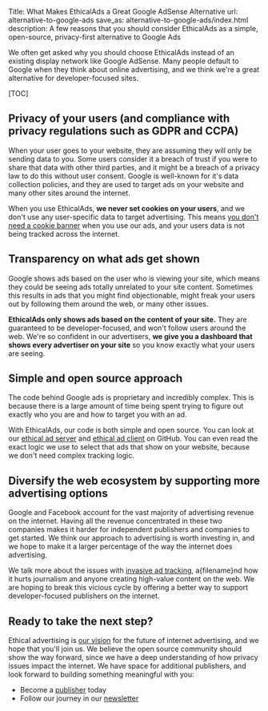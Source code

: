 Title: What Makes EthicalAds a Great Google AdSense Alternative
url: alternative-to-google-ads
save_as: alternative-to-google-ads/index.html
description: A few reasons that you should consider EthicalAds as a simple, open-source, privacy-first alternative to Google Ads

We often get asked why you should choose EthicalAds instead of an existing display network like Google AdSense.
Many people default to Google when they think about online advertising,
and we think we're a great alternative for developer-focused sites.

[TOC]

## Privacy of your users (and compliance with privacy regulations such as GDPR and CCPA)

When your user goes to your website, they are assuming they will only be sending data to you. Some users consider it a breach of trust if you were to share that data with other third parties, and it might be a breach of a privacy law to do this without user consent. Google is well-known for it's data collection policies, and they are used to target ads on your website and many other sites around the internet.

When you use EthicalAds, **we never set cookies on your users**, and we don't use any user-specific data to target advertising. This means [you don't need a cookie banner]({filename}../posts/2021-can-you-remove-cookie-banners.md) when you use our ads, and your users data is not being tracked across the internet.

## Transparency on what ads get shown

Google shows ads based on the user who is viewing your site, which means they could be seeing ads totally unrelated to your site content. Sometimes this results in ads that you might find objectionable, might freak your users out by following them around the web, or many other issues.

**EthicalAds only shows ads based on the content of your site.** They are guaranteed to be developer-focused, and won't follow users around the web. We're so confident in our advertisers, **we give you a dashboard that shows every advertiser on your site** so you know exactly what your users are seeing.

## Simple and open source approach

The code behind Google ads is proprietary and incredibly complex. This is because there is a large amount of time being spent trying to figure out exactly who you are and how to target you with an ad.

With EthicalAds, our code is both simple and open source. You can look at our [ethical ad server](https://github.com/readthedocs/ethical-ad-server/) and [ethical ad client](https://github.com/readthedocs/ethical-ad-client/) on GitHub. You can even read the exact logic we use to select that ads that show on your website, because we don't need complex tracking logic.

## Diversify the web ecosystem by supporting more advertising options

Google and Facebook account for the vast majority of advertising revenue on the internet. Having all the revenue concentrated in these two companies makes it harder for independent publishers and companies to get started. We think our approach to advertising is worth investing in, and we hope to make it a larger percentage of the way the internet does advertising.

We talk more about the issues with [invasive ad tracking]({filename}../posts/2021-invasive-ad-targeting-bad-journalism-premium-publishers.md), a{filename}nd how it hurts journalism and anyone creating high-value content on the web. We are hoping to break this vicious cycle by offering a better way to support developer-focused publishers on the internet.

## Ready to take the next step?

Ethical advertising is [our vision]({filename}/pages/vision.md) for the future of internet advertising,
and we hope that you'll join us.
We believe the open source community should show the way forward,
since we have a deep understanding of how privacy issues impact the internet.
We have space for additional publishers,
and look forward to building something meaningful with you:

* Become a [publisher]({filename}/pages/publishers.md) today
* Follow our journey in our [newsletter](https://ethicalads.us17.list-manage.com/subscribe/post?u=ca5e74de3ea2867d373058271&id=5746f18bb8)
